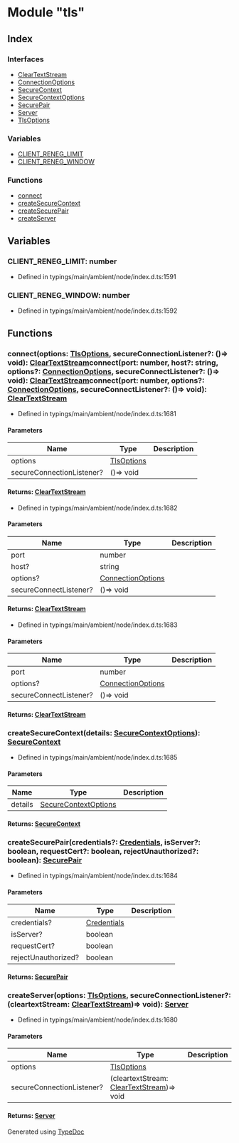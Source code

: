 # Module "tls"


## Index

### Interfaces
* [ClearTextStream](../interfaces/_typings_main_ambient_node_index_d_._tls_.cleartextstream.md)
* [ConnectionOptions](../interfaces/_typings_main_ambient_node_index_d_._tls_.connectionoptions.md)
* [SecureContext](../interfaces/_typings_main_ambient_node_index_d_._tls_.securecontext.md)
* [SecureContextOptions](../interfaces/_typings_main_ambient_node_index_d_._tls_.securecontextoptions.md)
* [SecurePair](../interfaces/_typings_main_ambient_node_index_d_._tls_.securepair.md)
* [Server](../interfaces/_typings_main_ambient_node_index_d_._tls_.server.md)
* [TlsOptions](../interfaces/_typings_main_ambient_node_index_d_._tls_.tlsoptions.md)

### Variables
* [CLIENT_RENEG_LIMIT](_typings_main_ambient_node_index_d_._tls_.md#client_reneg_limit)
* [CLIENT_RENEG_WINDOW](_typings_main_ambient_node_index_d_._tls_.md#client_reneg_window)

### Functions
* [connect](_typings_main_ambient_node_index_d_._tls_.md#connect)
* [createSecureContext](_typings_main_ambient_node_index_d_._tls_.md#createsecurecontext)
* [createSecurePair](_typings_main_ambient_node_index_d_._tls_.md#createsecurepair)
* [createServer](_typings_main_ambient_node_index_d_._tls_.md#createserver)

## Variables

### CLIENT_RENEG_LIMIT: number

* Defined in typings/main/ambient/node/index.d.ts:1591


### CLIENT_RENEG_WINDOW: number

* Defined in typings/main/ambient/node/index.d.ts:1592


## Functions

### connect(options: [TlsOptions](../interfaces/_typings_main_ambient_node_index_d_._tls_.tlsoptions.md), secureConnectionListener?: ()=> void): [ClearTextStream](../interfaces/_typings_main_ambient_node_index_d_._tls_.cleartextstream.md)connect(port: number, host?: string, options?: [ConnectionOptions](../interfaces/_typings_main_ambient_node_index_d_._tls_.connectionoptions.md), secureConnectListener?: ()=> void): [ClearTextStream](../interfaces/_typings_main_ambient_node_index_d_._tls_.cleartextstream.md)connect(port: number, options?: [ConnectionOptions](../interfaces/_typings_main_ambient_node_index_d_._tls_.connectionoptions.md), secureConnectListener?: ()=> void): [ClearTextStream](../interfaces/_typings_main_ambient_node_index_d_._tls_.cleartextstream.md)
  
* Defined in typings/main/ambient/node/index.d.ts:1681


#### Parameters

| Name | Type | Description |
| ---- | ---- | ---- |
| options | [TlsOptions](../interfaces/_typings_main_ambient_node_index_d_._tls_.tlsoptions.md)|  |
| secureConnectionListener? | ()=> void|  |

#### Returns: [ClearTextStream](../interfaces/_typings_main_ambient_node_index_d_._tls_.cleartextstream.md)
  
* Defined in typings/main/ambient/node/index.d.ts:1682


#### Parameters

| Name | Type | Description |
| ---- | ---- | ---- |
| port | number|  |
| host? | string|  |
| options? | [ConnectionOptions](../interfaces/_typings_main_ambient_node_index_d_._tls_.connectionoptions.md)|  |
| secureConnectListener? | ()=> void|  |

#### Returns: [ClearTextStream](../interfaces/_typings_main_ambient_node_index_d_._tls_.cleartextstream.md)
  
* Defined in typings/main/ambient/node/index.d.ts:1683


#### Parameters

| Name | Type | Description |
| ---- | ---- | ---- |
| port | number|  |
| options? | [ConnectionOptions](../interfaces/_typings_main_ambient_node_index_d_._tls_.connectionoptions.md)|  |
| secureConnectListener? | ()=> void|  |

#### Returns: [ClearTextStream](../interfaces/_typings_main_ambient_node_index_d_._tls_.cleartextstream.md)

### createSecureContext(details: [SecureContextOptions](../interfaces/_typings_main_ambient_node_index_d_._tls_.securecontextoptions.md)): [SecureContext](../interfaces/_typings_main_ambient_node_index_d_._tls_.securecontext.md)
  
* Defined in typings/main/ambient/node/index.d.ts:1685


#### Parameters

| Name | Type | Description |
| ---- | ---- | ---- |
| details | [SecureContextOptions](../interfaces/_typings_main_ambient_node_index_d_._tls_.securecontextoptions.md)|  |

#### Returns: [SecureContext](../interfaces/_typings_main_ambient_node_index_d_._tls_.securecontext.md)

### createSecurePair(credentials?: [Credentials](../interfaces/_typings_main_ambient_node_index_d_._crypto_.credentials.md), isServer?: boolean, requestCert?: boolean, rejectUnauthorized?: boolean): [SecurePair](../interfaces/_typings_main_ambient_node_index_d_._tls_.securepair.md)
  
* Defined in typings/main/ambient/node/index.d.ts:1684


#### Parameters

| Name | Type | Description |
| ---- | ---- | ---- |
| credentials? | [Credentials](../interfaces/_typings_main_ambient_node_index_d_._crypto_.credentials.md)|  |
| isServer? | boolean|  |
| requestCert? | boolean|  |
| rejectUnauthorized? | boolean|  |

#### Returns: [SecurePair](../interfaces/_typings_main_ambient_node_index_d_._tls_.securepair.md)

### createServer(options: [TlsOptions](../interfaces/_typings_main_ambient_node_index_d_._tls_.tlsoptions.md), secureConnectionListener?: (cleartextStream: [ClearTextStream](../interfaces/_typings_main_ambient_node_index_d_._tls_.cleartextstream.md))=> void): [Server](../interfaces/_typings_main_ambient_node_index_d_._tls_.server.md)
  
* Defined in typings/main/ambient/node/index.d.ts:1680


#### Parameters

| Name | Type | Description |
| ---- | ---- | ---- |
| options | [TlsOptions](../interfaces/_typings_main_ambient_node_index_d_._tls_.tlsoptions.md)|  |
| secureConnectionListener? | (cleartextStream: [ClearTextStream](../interfaces/_typings_main_ambient_node_index_d_._tls_.cleartextstream.md))=> void|  |

#### Returns: [Server](../interfaces/_typings_main_ambient_node_index_d_._tls_.server.md)


Generated using [TypeDoc](http://typedoc.io)
